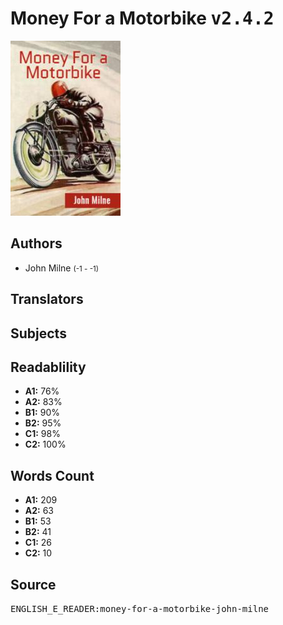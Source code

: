 # Money For a Motorbike <kbd>v2.4.2</kbd>

![](./cover.medium.jpg "")

## Authors


 - John Milne <small>(-1 - -1)</small>

## Translators



## Subjects



## Readablility


 - **A1:** 76%
 - **A2:** 83%
 - **B1:** 90%
 - **B2:** 95%
 - **C1:** 98%
 - **C2:** 100%

## Words Count


 - **A1:** 209
 - **A2:** 63
 - **B1:** 53
 - **B2:** 41
 - **C1:** 26
 - **C2:** 10

## Source


<kbd>ENGLISH_E_READER:money-for-a-motorbike-john-milne</kbd>
